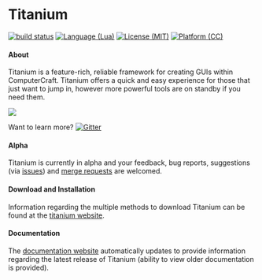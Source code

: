 Titanium
==

[![build status](https://gitlab.com/hbomb79/Titanium/badges/develop/build.svg)](https://gitlab.com/hbomb79/Titanium/commits/develop)
[![Language (Lua)](https://img.shields.io/badge/powered_by-Lua-blue.svg?style=flat)](https://lua.org)
[![License (MIT)](https://img.shields.io/badge/license-MIT-blue.svg?style=flat)](http://opensource.org/licenses/MIT)
[![Platform (CC)](https://img.shields.io/badge/platform-ComputerCraft-blue.svg?style=flat)](http://computercraft.info)


#### About
Titanium is a feature-rich, reliable framework for creating GUIs within ComputerCraft. Titanium offers a quick and easy experience for those that just want to jump in, however more powerful tools are on standby if you need them.

![](http://puu.sh/rd2ty/c8cc92aa93.gif)

Want to learn more?
[![Gitter](https://badges.gitter.im/hbomb79/Titanium.svg)](https://gitter.im/hbomb79/Titanium?utm_source=badge&utm_medium=badge&utm_campaign=pr-badge)

#### Alpha
Titanium is currently in alpha and your feedback, bug reports, suggestions (via [issues](https://gitlab.com/hbomb79/Titanium/issues)) and [merge requests](https://gitlab.com/hbomb79/Titanium/merge_requests) are welcomed.

#### Download and Installation
Information regarding the multiple methods to download Titanium can be found at the [titanium website](http://harryfelton.web44.net/titanium/).

#### Documentation
The [documentation website](http://harryfelton.web44.net/titanium/doc) automatically updates to provide information regarding the latest release of Titanium (ability to view older documentation is provided).
